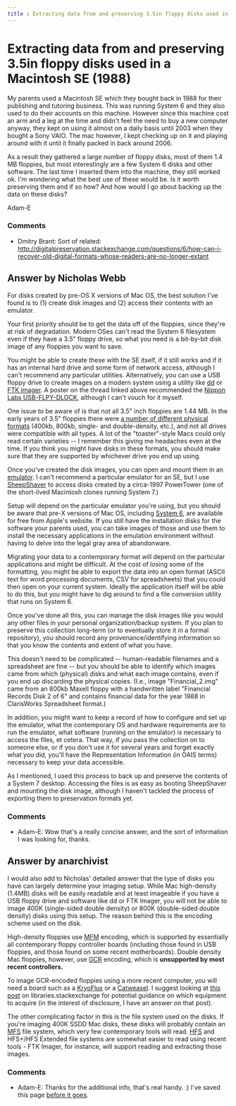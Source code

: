 ```yaml
---
title : Extracting data from and preserving 3.5in floppy disks used in a Macintosh SE (1988)
---
```

Extracting data from and preserving 3.5in floppy disks used in a Macintosh SE (1988)
=====================
My parents used a Macintosh SE which they bought back in 1988 for their
publishing and tutoring business. This was running System 6 and they
also used to do their accounts on this machine. However since this
machine cost an arm and a leg at the time and didn't feel the need to
buy a new computer anyway, they kept on using it almost on a daily basis
until 2003 when they bought a Sony VAIO. The mac however, I kept
checking up on it and playing around with it until it finally packed in
back around 2006.

As a result they gathered a large number of floppy disks, most of them
1.4 MB floppies, but most interestingly are a few System 6 disks and
other software. The last time I inserted them into the machine, they
still worked ok. I'm wondering what the best use of these would be. Is
it worth preserving them and if so how? And how would I go about backing
up the data on these disks?

Adam-E

### Comments ###
* Dmitry Brant: Sort of related:
http://digitalpreservation.stackexchange.com/questions/6/how-can-i-recover-old-digital-formats-whose-readers-are-no-longer-extant


Answer by Nicholas Webb
----------------
For disks created by pre-OS X versions of Mac OS, the best solution I've
found is to (1) create disk images and (2) access their contents with an
emulator.

Your first priority should be to get the data off of the floppies, since
they're at risk of degradation. Modern OSes can't read the System 6
filesystem even if they have a 3.5" floppy drive, so what you need is a
bit-by-bit disk image of any floppies you want to save.

You might be able to create these with the SE itself, if it still works
and if it has an internal hard drive and some form of network access,
although I can't recommend any particular utilities. Alternatively, you
can use a USB floppy drive to create images on a modern system using a
utility like [dd](http://en.wikipedia.org/wiki/Dd_%28Unix%29) or [FTK
imager](http://en.wikipedia.org/wiki/FTK). A poster on the thread linked
above recommended the [Nippon Labs
USB-FLPY-DLOCK](http://www.newegg.com/Product/Product.aspx?Item=N82E16821105004),
although I can't vouch for it myself.

One issue to be aware of is that not all 3.5" inch floppies are 1.44 MB.
In the early years of 3.5" floppies there were [a number of different
physical
formats](http://en.wikipedia.org/wiki/3.5%22_Floppy_Disk#3+1.E2.81.842-inch_floppy_disk_.28.22Microfloppy.22.29)
(400kb, 800kb, single- and double-density, etc.), and not all drives
were compatible with all types. A lot of the "toaster"-style Macs could
only read certain varieties -- I remember this giving me headaches even
at the time. If you think you might have disks in these formats, you
should make sure that they are supported by whichever drive you end up
using.

Once you've created the disk images, you can open and mount them in an
[emulator](http://en.wikipedia.org/wiki/List_of_computer_system_emulators#Apple_Macintosh_with_680x0_CPU).
I can't recommend a particular emulator for an SE, but I use
[SheepShaver](http://en.wikipedia.org/wiki/SheepShaver) to access disks
created by a circa-1997 PowerTower (one of the short-lived Macintosh
clones running System 7.)

Setup will depend on the particular emulator you're using, but you
should be aware that pre-X versions of Mac OS, including [System
6](http://download.info.apple.com/Apple_Support_Area/Apple_Software_Updates/English-North_American/Macintosh/System/Older_System/System_6.0.x/),
are available for free from Apple's website. If you still have the
installation disks for the software your parents used, you can take
images of those and use them to install the necessary applications in
the emulation environment without having to delve into the legal gray
area of abandonware.

Migrating your data to a contemporary format will depend on the
particular applications and might be difficult. At the cost of losing
some of the formatting, you might be able to export the data into an
open format (ASCII text for word processing documents, CSV for
spreadsheets) that you could then open on your current system. Ideally
the application itself will be able to do this, but you might have to
dig around to find a file conversion utility that runs on System 6.

Once you've done all this, you can manage the disk images like you would
any other files in your personal organization/backup system. If you plan
to preserve this collection long-term (or to eventually store it in a
formal repository), you should record any provenance/identifying
information so that you know the contents and extent of what you have.

This doesn't need to be complicated -- human-readable filenames and a
spreadsheet are fine -- but you should be able to identify which images
came from which (physical) disks and what each image contains, even if
you end up discarding the physical copies. (I.e., image
"Financial\_2.img" came from an 800kb Maxell floppy with a handwritten
label "Financial Records Disk 2 of 6" and contains financial data for
the year 1988 in ClarisWorks Spreadsheet format.)

In addition, you might want to keep a record of how to configure and set
up the emulator, what the contemporary OS and hardware requirements are
to run the emulator, what software (running on the emulator) is
necessary to access the files, et cetera. That way, if you pass the
collection on to someone else, or if you don't use it for several years
and forget exactly what you did, you'll have the Representation
Information (in OAIS terms) necessary to keep your data accessible.

As I mentioned, I used this process to back up and preserve the contents
of a System 7 desktop. Accessing the files is as easy as booting
SheepShaver and mounting the disk image, although I haven't tackled the
process of exporting them to preservation formats yet.

### Comments ###
* Adam-E: Wow that's a really concise answer, and the sort of information I was
looking for, thanks.

Answer by anarchivist
----------------
I would also add to Nicholas' detailed answer that the type of disks you
have can largely determine your imaging setup. While Mac high-density
(1.4MB) disks will be easily readable and at least imageable if you have
a USB floppy drive and software like dd or FTK Imager, you will not be
able to image 400K (single-sided double density) or 800K (double-sided
double density) disks using this setup. The reason behind this is the
encoding scheme used on the disk.

High-density floppies use
[MFM](http://en.wikipedia.org/wiki/Modified_Frequency_Modulation)
encoding, which is supported by essentially all contemporary floppy
controller boards (including those found in USB floppies, and those
found on some recent motherboards). Double density Mac floppies,
however, use [GCR](http://en.wikipedia.org/wiki/Group_Code_Recording)
encoding, which is **unsupported by most recent controllers.**

To image GCR-encoded floppies using a more recent computer, you will
need a board such as a [KryoFlux](http://www.kryoflux.com/) or a
[Catweasel](http://en.wikipedia.org/wiki/Individual_Computers_Catweasel).
I suggest looking at [this
post](http://libraries.stackexchange.com/questions/1261/is-there-a-hardware-controller-option-for-acquiring-data-images-off-floppy-disks/1262#1262)
on libraries.stackexchange for potential guidance on which equipment to
acquire (in the interest of disclosure, I have an answer on that post).

The other complicating factor in this is the file system used on the
disks. If you're imaging 400K SSDD Mac disks, these disks will probably
contain an [MFS](http://en.wikipedia.org/wiki/Macintosh_File_System)
file system, which very few contemporary tools will read.
[HFS](http://en.wikipedia.org/wiki/Hierarchical_File_System) and
HFS+/HFS Extended file systems are somewhat easier to read using recent
tools - FTK Imager, for instance, will support reading and extracting
those images.

### Comments ###
* Adam-E: Thanks for the additional info, that's real handy. :) I've saved this
page [before it
goes](http://meta.digitalpreservation.stackexchange.com/questions/50/digital-preservation-se-will-close-on-march-18).

